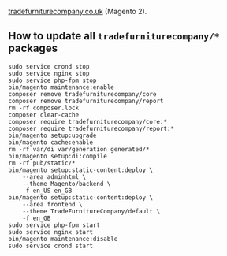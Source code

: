 [tradefurniturecompany.co.uk](https://www.tradefurniturecompany.co.uk) (Magento 2).

## How to update all `tradefurniturecompany/*` packages 
```                 
sudo service crond stop
sudo service nginx stop                
sudo service php-fpm stop
bin/magento maintenance:enable      
composer remove tradefurniturecompany/core
composer remove tradefurniturecompany/report  
rm -rf composer.lock
composer clear-cache
composer require tradefurniturecompany/core:*
composer require tradefurniturecompany/report:* 
bin/magento setup:upgrade
bin/magento cache:enable
rm -rf var/di var/generation generated/*
bin/magento setup:di:compile
rm -rf pub/static/*
bin/magento setup:static-content:deploy \
	--area adminhtml \
	--theme Magento/backend \
	-f en_US en_GB
bin/magento setup:static-content:deploy \
	--area frontend \
	--theme TradeFurnitureCompany/default \
	-f en_GB
sudo service php-fpm start
sudo service nginx start
bin/magento maintenance:disable
sudo service crond start
```